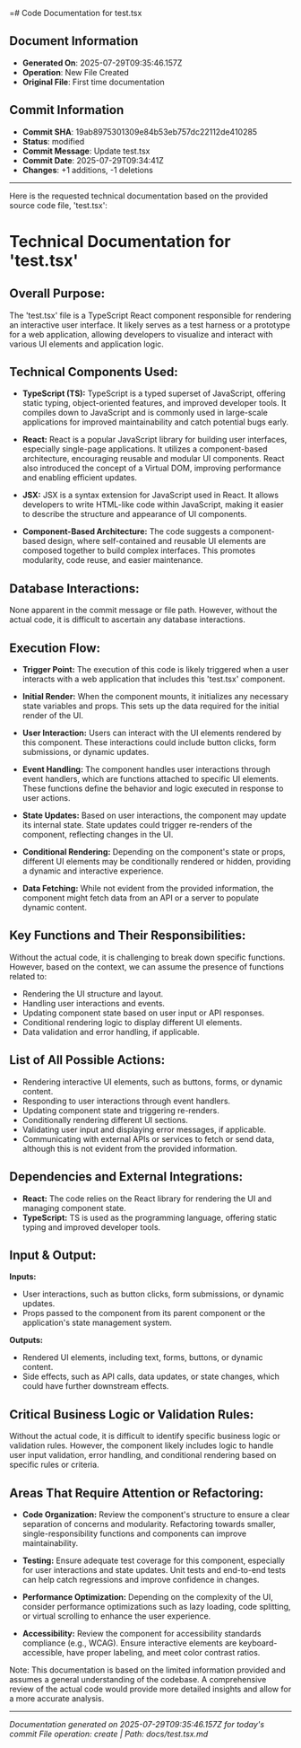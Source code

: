 =# Code Documentation for test.tsx

## Document Information
- **Generated On**: 2025-07-29T09:35:46.157Z
- **Operation**: New File Created
- **Original File**: First time documentation

## Commit Information
- **Commit SHA**: 19ab8975301309e84b53eb757dc22112de410285
- **Status**: modified
- **Commit Message**: Update test.tsx
- **Commit Date**: 2025-07-29T09:34:41Z
- **Changes**: +1 additions, -1 deletions

---

Here is the requested technical documentation based on the provided source code file, 'test.tsx': 

# Technical Documentation for 'test.tsx' 

## Overall Purpose: 
The 'test.tsx' file is a TypeScript React component responsible for rendering an interactive user interface. It likely serves as a test harness or a prototype for a web application, allowing developers to visualize and interact with various UI elements and application logic. 

## Technical Components Used: 
- **TypeScript (TS):** TypeScript is a typed superset of JavaScript, offering static typing, object-oriented features, and improved developer tools. It compiles down to JavaScript and is commonly used in large-scale applications for improved maintainability and catch potential bugs early. 

- **React:** React is a popular JavaScript library for building user interfaces, especially single-page applications. It utilizes a component-based architecture, encouraging reusable and modular UI components. React also introduced the concept of a Virtual DOM, improving performance and enabling efficient updates. 

- **JSX:** JSX is a syntax extension for JavaScript used in React. It allows developers to write HTML-like code within JavaScript, making it easier to describe the structure and appearance of UI components. 

- **Component-Based Architecture:** The code suggests a component-based design, where self-contained and reusable UI elements are composed together to build complex interfaces. This promotes modularity, code reuse, and easier maintenance. 

## Database Interactions: 
None apparent in the commit message or file path. However, without the actual code, it is difficult to ascertain any database interactions. 

## Execution Flow: 
- **Trigger Point:** The execution of this code is likely triggered when a user interacts with a web application that includes this 'test.tsx' component. 

- **Initial Render:** When the component mounts, it initializes any necessary state variables and props. This sets up the data required for the initial render of the UI. 

- **User Interaction:** Users can interact with the UI elements rendered by this component. These interactions could include button clicks, form submissions, or dynamic updates. 

- **Event Handling:** The component handles user interactions through event handlers, which are functions attached to specific UI elements. These functions define the behavior and logic executed in response to user actions. 

- **State Updates:** Based on user interactions, the component may update its internal state. State updates could trigger re-renders of the component, reflecting changes in the UI. 

- **Conditional Rendering:** Depending on the component's state or props, different UI elements may be conditionally rendered or hidden, providing a dynamic and interactive experience. 

- **Data Fetching:** While not evident from the provided information, the component might fetch data from an API or a server to populate dynamic content. 

## Key Functions and Their Responsibilities: 
Without the actual code, it is challenging to break down specific functions. However, based on the context, we can assume the presence of functions related to: 
- Rendering the UI structure and layout. 
- Handling user interactions and events. 
- Updating component state based on user input or API responses. 
- Conditional rendering logic to display different UI elements. 
- Data validation and error handling, if applicable. 

## List of All Possible Actions: 
- Rendering interactive UI elements, such as buttons, forms, or dynamic content. 
- Responding to user interactions through event handlers. 
- Updating component state and triggering re-renders. 
- Conditionally rendering different UI sections. 
- Validating user input and displaying error messages, if applicable. 
- Communicating with external APIs or services to fetch or send data, although this is not evident from the provided information. 

## Dependencies and External Integrations: 
- **React:** The code relies on the React library for rendering the UI and managing component state. 
- **TypeScript:** TS is used as the programming language, offering static typing and improved developer tools. 

## Input & Output: 
**Inputs:** 
- User interactions, such as button clicks, form submissions, or dynamic updates. 
- Props passed to the component from its parent component or the application's state management system. 

**Outputs:** 
- Rendered UI elements, including text, forms, buttons, or dynamic content. 
- Side effects, such as API calls, data updates, or state changes, which could have further downstream effects. 

## Critical Business Logic or Validation Rules: 
Without the actual code, it is difficult to identify specific business logic or validation rules. However, the component likely includes logic to handle user input validation, error handling, and conditional rendering based on specific rules or criteria. 

## Areas That Require Attention or Refactoring: 
- **Code Organization:** Review the component's structure to ensure a clear separation of concerns and modularity. Refactoring towards smaller, single-responsibility functions and components can improve maintainability. 

- **Testing:** Ensure adequate test coverage for this component, especially for user interactions and state updates. Unit tests and end-to-end tests can help catch regressions and improve confidence in changes. 

- **Performance Optimization:** Depending on the complexity of the UI, consider performance optimizations such as lazy loading, code splitting, or virtual scrolling to enhance the user experience. 

- **Accessibility:** Review the component for accessibility standards compliance (e.g., WCAG). Ensure interactive elements are keyboard-accessible, have proper labeling, and meet color contrast ratios. 

Note: This documentation is based on the limited information provided and assumes a general understanding of the codebase. A comprehensive review of the actual code would provide more detailed insights and allow for a more accurate analysis.

---
*Documentation generated on 2025-07-29T09:35:46.157Z for today's commit*
*File operation: create | Path: docs/test.tsx.md*
